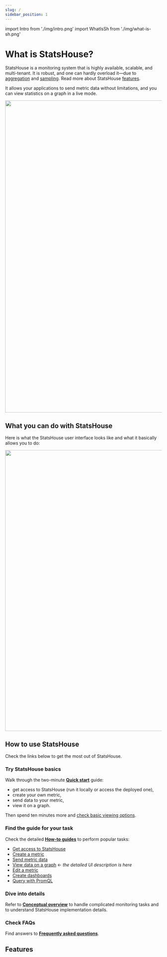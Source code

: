 ```yaml
---
slug: /
sidebar_position: 1 
---
```


import Intro from './img/intro.png'
import WhatIsSh from './img/what-is-sh.png'

# What is StatsHouse?

StatsHouse is a monitoring system that is highly available, scalable, and multi-tenant.
It is robust, and one can hardly overload it—due to [aggregation](conceptual-overview.md#aggregation) and 
[sampling](conceptual-overview.md#sampling).
Read more about StatsHouse [features](#features).

It allows your applications to send metric data without limitations, and you can view statistics on a graph in a live 
mode.

<img src={WhatIsSh} width="1000"/>

## What you can do with StatsHouse

Here is what the StatsHouse user interface looks like and what it basically allows you to do:

<img src={Intro} width="900"/>

## How to use StatsHouse

Check the links below to get the most out of StatsHouse.

### Try StatsHouse basics

Walk through the two-minute [**Quick start**](quick-start.md) guide:
* get access to StatsHouse (run it locally or access the deployed one),
* create your own metric,
* send data to your metric,
* view it on a graph.

Then spend ten minutes more and [check basic viewing options](quick-start.md#check-basic-viewing-options).

### Find the guide for your task

Check the detailed [**How-to guides**](category/how-to-guides) to perform popular tasks:

* [Get access to StatsHouse](guides/access-cluster.md)
* [Create a metric](guides/create-metric.md)
* [Send metric data](guides/send-data.md)
* [View data on a graph](guides/view-graph.md) ← _the detailed UI description is here_
* [Edit a metric](guides/edit-metrics.md)
* [Create dashboards](guides/dashboards.md)
* [Query with PromQL](guides/query-wth-promql.md)

### Dive into details

Refer to [**Conceptual overview**](conceptual-overview.md) to handle complicated monitoring tasks and to understand 
StatsHouse implementation details.

### Check FAQs

Find answers to [**Frequently asked questions**](faq.md).

## Features


